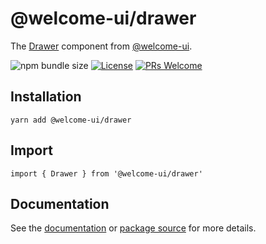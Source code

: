 # @welcome-ui/drawer

The [Drawer](https://welcome-ui.com/components/drawer) component from [@welcome-ui](https://welcome-ui.com).

![npm bundle size](https://img.shields.io/bundlephobia/minzip/@welcome-ui/drawer) [![License](https://img.shields.io/npm/l/welcome-ui.svg)](https://github.com/WTTJ/welcome-ui/blob/master/LICENSE) [![PRs Welcome](https://img.shields.io/badge/PRs-welcome-mediumspringgreen.svg)](ttps://github.com/WTTJ/welcome-ui/blob/master/CONTRIBUTING.mdx)

## Installation

    yarn add @welcome-ui/drawer

## Import

    import { Drawer } from '@welcome-ui/drawer'

## Documentation

See the [documentation](https://welcome-ui.com/components/drawer) or [package source](https://github.com/WTTJ/welcome-ui/tree/master/packages/Drawer) for more details.
